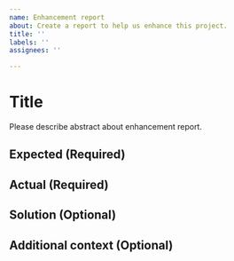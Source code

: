 ```yaml
---
name: Enhancement report
about: Create a report to help us enhance this project.
title: ''
labels: ''
assignees: ''

---
```


# Title

Please describe abstract about enhancement report.

## Expected (Required)

## Actual (Required)

## Solution (Optional)

## Additional context (Optional)
